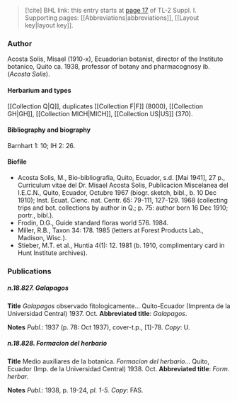 > [!cite] BHL link: this entry starts at [page 17](https://www.biodiversitylibrary.org/item/103858#page/29/mode/1up) of TL-2 Suppl. I.
> Supporting pages: [[Abbreviations|abbreviations]], [[Layout key|layout key]].

### Author

Acosta Solis, Misael (1910-x), Ecuadorian botanist, director of the Instituto botanico, Quito ca. 1938, professor of botany and pharmacognosy ib. (*Acosta Solis*).

#### Herbarium and types

[[Collection Q|Q]], duplicates [[Collection F|F]] (8000), [[Collection GH|GH]], [[Collection MICH|MICH]], [[Collection US|US]] (370).

#### Bibliography and biography

Barnhart 1: 10; IH 2: 26.

#### Biofile

- Acosta Solis, M., Bio-bibliografia, Quito, Ecuador, s.d. \[Mai 1941\], 27 p., Curriculum vitae del Dr. Misael Acosta Solis, Publicacion Miscelanea del I.E.C.N., Quito, Ecuador, Octubre 1967 (biogr. sketch, bibl., b. 10 Dec 1910); Inst. Ecuat. Cienc. nat. Centr. 65: 79-111, 127-129. 1968 (collecting trips and bot. collections by author in Q.; p. 75: author born 16 Dec 1910; portr., bibl.).
- Frodin, D.G., Guide standard floras world 576. 1984.
- Miller, R.B., Taxon 34: 178. 1985 (letters at Forest Products Lab., Madison, Wisc.).
- Stieber, M.T. et al., Huntia 4(1): 12. 1981 (b. 1910, complimentary card in Hunt Institute archives).

### Publications

##### n.18.827. Galapagos

**Title**
*Galapagos* observado fitologicamente... Quito-Ecuador (Imprenta de la Universidad Central) 1937. Oct.
**Abbreviated title**: *Galapagos*.

**Notes**
*Publ*.: 1937 (p. 78: Oct 1937), cover-t.p., \[1\]-78. *Copy*: U.

##### n.18.828. Formacion del herbario

**Title**
Medio auxiliares de la botanica. *Formacion del herbario*... Quito, Ecuador (Imp. de la Universidad Central) 1938. Oct.
**Abbreviated title**: *Form. herbar.*

**Notes**
*Publ*.: 1938, p. 19-24, *pl. 1-5. Copy*: FAS.

